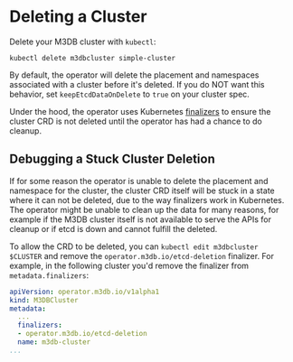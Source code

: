 # Deleting a Cluster

Delete your M3DB cluster with `kubectl`:
```
kubectl delete m3dbcluster simple-cluster
```

By default, the operator will delete the placement and namespaces associated with a cluster before it's deleted. If you
do NOT want this behavior, set `keepEtcdDataOnDelete` to `true` on your cluster spec.

Under the hood, the operator uses Kubernetes [finalizers] to ensure the cluster CRD is not deleted until the operator
has had a chance to do cleanup.

## Debugging a Stuck Cluster Deletion

If for some reason the operator is unable to delete the placement and namespace for the cluster, the cluster CRD itself
will be stuck in a state where it can not be deleted, due to the way finalizers work in Kubernetes. The operator might
be unable to clean up the data for many reasons, for example if the M3DB cluster itself is not available to serve the
APIs for cleanup or if etcd is down and cannot fulfill the deleted.

To allow the CRD to be deleted, you can `kubectl edit m3dbcluster $CLUSTER` and remove the
`operator.m3db.io/etcd-deletion` finalizer. For example, in the following cluster you'd remove the finalizer from `metadata.finalizers`:

```yaml
apiVersion: operator.m3db.io/v1alpha1
kind: M3DBCluster
metadata:
  ...
  finalizers:
  - operator.m3db.io/etcd-deletion
  name: m3db-cluster
...
```

[finalizers]: https://kubernetes.io/docs/tasks/access-kubernetes-api/custom-resources/custom-resource-definitions/#finalizers
